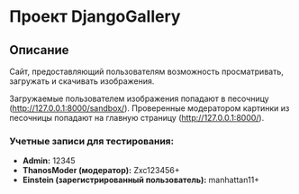 # Проект DjangoGallery

## Описание

Сайт, предоставляющий пользователям возможность просматривать, загружать и скачивать изображения.


Загружаемые пользователем изображения попадают в песочницу (http://127.0.0.1:8000/sandbox/). Проверенные модератором картинки из песочницы попадают на главную страницу (http://127.0.0.1:8000/).

### Учетные записи для тестирования:

- **Admin:** 12345
- **ThanosModer (модератор):** Zxc123456+
- **Einstein (зарегистрированный пользователь):** manhattan11+
